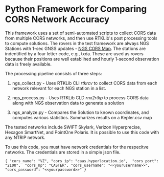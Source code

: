 # Python Framework for Comparing CORS Network Accuracy

This framework uses a set of semi-automated scripts to collect CORS data from multiple CORS networks, and then use RTKLib's post processing tools to compute solutions.  The rovers in the test framework are always NGS Stations with 1-sec GNSS updates - [NGS CORS Map](https://geodesy.noaa.gov/CORS_Map/).  The stations are indentified by a four letter code, e.g., txda.  These are used as rovers because their positions are well establihed and hourly 1-second observation data is freely available.

The processing pipeline consists of three steps:

1. ngs_collect.py - Uses RTKLib CLI *rtkrcv* to collect CORS data from each network relevant for each NGS station in a list.
 
2. ngs_process.py - Uses RTKLib CLD *rnx2rtkp* to process CORS data along with NGS observation data to generate a solution

3. ngs_analyze.py - Compares the Solution to known coordinates, and computes various statistics.  Summarizes results on a Kepler.csv map

The tested networks include SWIFT Skylark, Verizon Hyperprecise, Hexagon SmartNet, and PointOne Polaris.  It is possible to use this code with any NTRIP network.

To use this code, you must have network credentials for the respecitve networks.  The credentials are stored in a simple json file.

`{
    "cors_name": "VZ",
    "cors_ip": "caas.hyperlocation.io", 
    "cors_port": "2100", 
    "cors_mp": "CASTER",
    "cors_username": "<<yourusername>>",
    "cors_password": "<<yourpassword>>"
}`





